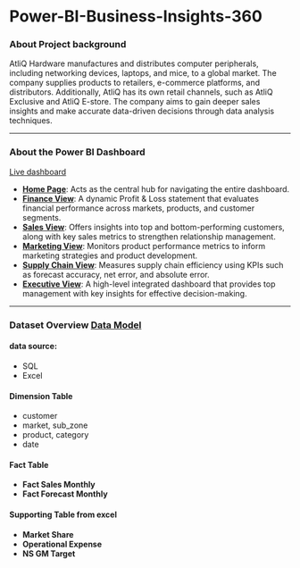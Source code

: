 # Power-BI-Business-Insights-360

### About Project background
AtliQ Hardware manufactures and distributes computer peripherals, including networking devices, laptops, and mice, to a global market. The company supplies products to retailers, e-commerce platforms, and distributors. Additionally, AtliQ has its own retail channels, such as AtliQ Exclusive and AtliQ E-store.
The company aims to gain deeper sales insights and make accurate data-driven decisions through data analysis techniques.

---

### About the Power BI Dashboard

[Live dashboard](https://app.powerbi.com/view?r=eyJrIjoiZTFjNDMwZTItODQ2My00NGFhLThhMmUtYTVhNGRlYjNkZTI5IiwidCI6ImM2ZTU0OWIzLTVmNDUtNDAzMi1hYWU5LWQ0MjQ0ZGM1YjJjNCJ9)
- [**Home Page**](https://github.com/HsiaoChuHao/Power-BI-Business-Insights-360/blob/c57d812031d62f7e3aade76e7c22080818ea64e8/Home%20Page.png): Acts as the central hub for navigating the entire dashboard.
- [**Finance View**](https://github.com/HsiaoChuHao/Power-BI-Business-Insights-360/blob/c57d812031d62f7e3aade76e7c22080818ea64e8/Finance%20View.png): A dynamic Profit & Loss statement that evaluates financial performance across markets, products, and customer segments.
- [**Sales View**](https://github.com/HsiaoChuHao/Power-BI-Business-Insights-360/blob/c57d812031d62f7e3aade76e7c22080818ea64e8/Sale%20View.png): Offers insights into top and bottom-performing customers, along with key sales metrics to strengthen relationship management.
- [**Marketing View**](https://github.com/HsiaoChuHao/Power-BI-Business-Insights-360/blob/c57d812031d62f7e3aade76e7c22080818ea64e8/marketing%20View.png): Monitors product performance metrics to inform marketing strategies and product development.
- [**Supply Chain View**](https://github.com/HsiaoChuHao/Power-BI-Business-Insights-360/blob/c57d812031d62f7e3aade76e7c22080818ea64e8/Supply%20chain.png): Measures supply chain efficiency using KPIs such as forecast accuracy, net error, and absolute error.
- [**Executive View**](https://github.com/HsiaoChuHao/Power-BI-Business-Insights-360/blob/c57d812031d62f7e3aade76e7c22080818ea64e8/Executive%20View.png): A high-level integrated dashboard that provides top management with key insights for effective decision-making.

---

### Dataset Overview  [Data Model](https://github.com/HsiaoChuHao/Power-BI-Business-Insights-360/blob/c57d812031d62f7e3aade76e7c22080818ea64e8/data%20model.png)
#### data source:
- SQL
- Excel
#### Dimension Table
- customer
- market, sub_zone
- product, category
- date
#### Fact Table
- **Fact Sales Monthly**
- **Fact Forecast Monthly**
#### Supporting Table from excel
- **Market Share**
- **Operational Expense**
- **NS GM Target**
  
